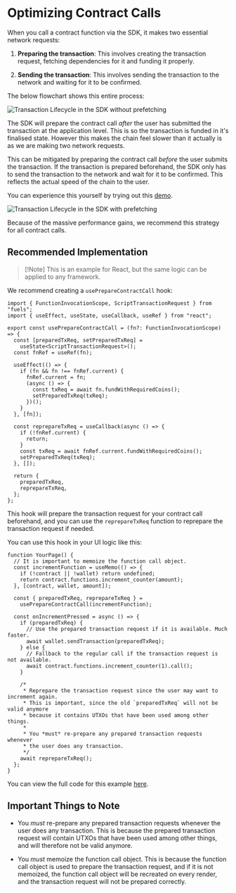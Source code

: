 # Optimizing Contract Calls

When you call a contract function via the SDK, it makes two essential network requests:

1. **Preparing the transaction**: This involves creating the transaction request, fetching dependencies for it and funding it properly.

2. **Sending the transaction**: This involves sending the transaction to the network and waiting for it to be confirmed.

The below flowchart shows this entire process:

![Transaction Lifecycle in the SDK without prefetching](/public/txdep1.png)

The SDK will prepare the contract call _after_ the user has submitted the transaction at the application level. This is so the transaction is funded in it's finalised state. However this makes the chain feel slower than it actually is as we are making two network requests.

This can be mitigated by preparing the contract call _before_ the user submits the transaction. If the transaction is prepared beforehand, the SDK only has to send the transaction to the network and wait for it to be confirmed. This reflects the actual speed of the chain to the user.

You can experience this yourself by trying out this [demo](https://fuel-wallet-prefetch-experiment-75ug.vercel.app/).

![Transaction Lifecycle in the SDK with prefetching](/public/txdep2.png)

Because of the massive performance gains, we recommend this strategy for all contract calls.

## Recommended Implementation

> [!Note] This is an example for React, but the same logic can be applied to any framework.

We recommend creating a `usePrepareContractCall` hook:

```tsx
import { FunctionInvocationScope, ScriptTransactionRequest } from "fuels";
import { useEffect, useState, useCallback, useRef } from "react";

export const usePrepareContractCall = (fn?: FunctionInvocationScope) => {
  const [preparedTxReq, setPreparedTxReq] =
    useState<ScriptTransactionRequest>();
  const fnRef = useRef(fn);

  useEffect(() => {
    if (fn && fn !== fnRef.current) {
      fnRef.current = fn;
      (async () => {
        const txReq = await fn.fundWithRequiredCoins();
        setPreparedTxReq(txReq);
      })();
    }
  }, [fn]);

  const reprepareTxReq = useCallback(async () => {
    if (!fnRef.current) {
      return;
    }
    const txReq = await fnRef.current.fundWithRequiredCoins();
    setPreparedTxReq(txReq);
  }, []);

  return {
    preparedTxReq,
    reprepareTxReq,
  };
};
```

This hook will prepare the transaction request for your contract call beforehand, and you can use the `reprepareTxReq` function to reprepare the transaction request if needed.

You can use this hook in your UI logic like this:

```tsx
function YourPage() {
  // It is important to memoize the function call object.
  const incrementFunction = useMemo(() => {
    if (!contract || !wallet) return undefined;
    return contract.functions.increment_counter(amount);
  }, [contract, wallet, amount]);

  const { preparedTxReq, reprepareTxReq } =
    usePrepareContractCall(incrementFunction);

  const onIncrementPressed = async () => {
    if (preparedTxReq) {
      // Use the prepared transaction request if it is available. Much faster.
      await wallet.sendTransaction(preparedTxReq);
    } else {
      // Fallback to the regular call if the transaction request is not available.
      await contract.functions.increment_counter(1).call();
    }

    /*
     * Reprepare the transaction request since the user may want to increment again.
     * This is important, since the old `preparedTxReq` will not be valid anymore
     * because it contains UTXOs that have been used among other things.
     *
     * You *must* re-prepare any prepared transaction requests whenever
     * the user does any transaction.
     */
    await reprepareTxReq();
  };
}
```

You can view the full code for this example [here](https://github.com/Dhaiwat10/fuel-wallet-prefetch-experiment/blob/main/src/components/Contract.tsx).

## Important Things to Note

- You _must_ re-prepare any prepared transaction requests whenever the user does any transaction. This is because the prepared transaction request will contain UTXOs that have been used among other things, and will therefore not be valid anymore.

- You _must_ memoize the function call object. This is because the function call object is used to prepare the transaction request, and if it is not memoized, the function call object will be recreated on every render, and the transaction request will not be prepared correctly.
